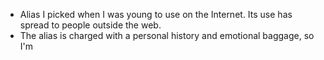 - Alias I picked when I was young to use on the Internet. Its use has spread to people outside the web.
- The alias is charged with a personal history and emotional baggage, so I'm